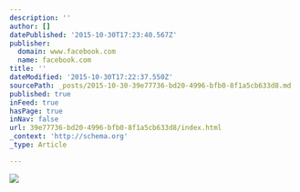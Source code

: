 ```yaml
---
description: ''
author: []
datePublished: '2015-10-30T17:23:40.567Z'
publisher:
  domain: www.facebook.com
  name: facebook.com
title: ''
dateModified: '2015-10-30T17:22:37.550Z'
sourcePath: _posts/2015-10-30-39e77736-bd20-4996-bfb0-8f1a5cb633d8.md
published: true
inFeed: true
hasPage: true
inNav: false
url: 39e77736-bd20-4996-bfb0-8f1a5cb633d8/index.html
_context: 'http://schema.org'
_type: Article

---
```

![](https://scontent-ord1-1.xx.fbcdn.net/hphotos-xlt1/v/t1.0-9/480545_301957879897359_2143457427_n.jpg?oh=a1ce16d2ef99d95dbb9497e637f1740b&oe=56B97920)